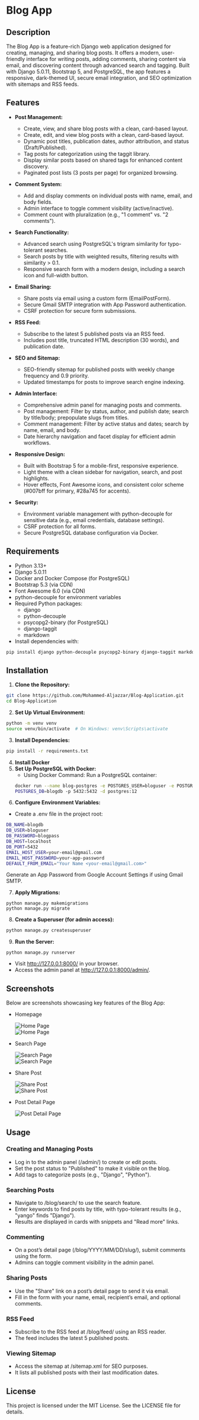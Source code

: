 # Blog App

## Description
The Blog App is a feature-rich Django web application designed for creating, managing, and sharing blog posts. It offers a modern, user-friendly interface for writing posts, adding comments, sharing content via email, and discovering content through advanced search and tagging. Built with Django 5.0.11, Bootstrap 5, and PostgreSQL, the app features a responsive, dark-themed UI, secure email integration, and SEO optimization with sitemaps and RSS feeds. 

## Features

- **Post Management:**
  - Create, view, and share blog posts with a clean, card-based layout.
  - Create, edit, and view blog posts with a clean, card-based layout.
  - Dynamic post titles, publication dates, author attribution, and status (Draft/Published).
  - Tag posts for categorization using the taggit library.
  - Display similar posts based on shared tags for enhanced content discovery.
  - Paginated post lists (3 posts per page) for organized browsing.

- **Comment System:**
  - Add and display comments on individual posts with name, email, and body fields.
  - Admin interface to toggle comment visibility (active/inactive).
  - Comment count with pluralization (e.g., "1 comment" vs. "2 comments").

- **Search Functionality:**
  - Advanced search using PostgreSQL's trigram similarity for typo-tolerant searches.
  - Search posts by title with weighted results, filtering results with similarity > 0.1.
  - Responsive search form with a modern design, including a search icon and full-width button.

- **Email Sharing:**
  - Share posts via email using a custom form (EmailPostForm).
  - Secure Gmail SMTP integration with App Password authentication.
  - CSRF protection for secure form submissions.

- **RSS Feed:**
  - Subscribe to the latest 5 published posts via an RSS feed.
  - Includes post title, truncated HTML description (30 words), and publication date.

- **SEO and Sitemap:**
  - SEO-friendly sitemap for published posts with weekly change frequency and 0.9 priority.
  - Updated timestamps for posts to improve search engine indexing.

- **Admin Interface:**
  - Comprehensive admin panel for managing posts and comments.
  - Post management: Filter by status, author, and publish date; search by title/body; prepopulate slugs from titles.
  - Comment management: Filter by active status and dates; search by name, email, and body.
  - Date hierarchy navigation and facet display for efficient admin workflows.

- **Responsive Design:**
  - Built with Bootstrap 5 for a mobile-first, responsive experience.
  - Light theme with a clean sidebar for navigation, search, and post highlights.
  - Hover effects, Font Awesome icons, and consistent color scheme (#007bff for primary, #28a745 for accents).

- **Security:**
  - Environment variable management with python-decouple for sensitive data (e.g., email credentials, database settings).
  - CSRF protection for all forms.
  - Secure PostgreSQL database configuration via Docker.

## Requirements
- Python 3.13+
- Django 5.0.11
- Docker and Docker Compose (for PostgreSQL)
- Bootstrap 5.3 (via CDN)
- Font Awesome 6.0 (via CDN)
- python-decouple for environment variables
- Required Python packages:
  - django
  - python-decouple
  - psycopg2-binary (for PostgreSQL)
  - django-taggit
  - markdown
- Install dependencies with:

``` bash
pip install django python-decouple psycopg2-binary django-taggit markdown
```

## Installation

1. **Clone the Repository:**
``` bash
git clone https://github.com/Mohammed-Aljazzar/Blog-Application.git
cd Blog-Application
```

2. **Set Up Virtual Environment:**
``` bash
python -m venv venv
source venv/bin/activate  # On Windows: venv\Scripts\activate
```

3. **Install Dependencies:**
``` bash
pip install -r requirements.txt
```
4. **Install Docker**
5. **Set Up PostgreSQL with Docker:**
   - Using Docker Command: Run a PostgreSQL container:
   ``` bash
   docker run --name blog-postgres -e POSTGRES_USER=bloguser -e POSTGRES_PASSWORD=blogpass -e 
   POSTGRES_DB=blogdb -p 5432:5432 -d postgres:12
   ```
6. **Configure Environment Variables:**
  - Create a .env file in the project root:
``` bash
DB_NAME=blogdb
DB_USER=bloguser
DB_PASSWORD=blogpass
DB_HOST=localhost
DB_PORT=5432
EMAIL_HOST_USER=your-email@gmail.com
EMAIL_HOST_PASSWORD=your-app-password
DEFAULT_FROM_EMAIL="Your Name <your-email@gmail.com>"
```
Generate an App Password from Google Account Settings if using Gmail SMTP.

7. **Apply Migrations:**
```
python manage.py makemigrations
python manage.py migrate
```

8. **Create a Superuser (for admin access):**
``` bash
python manage.py createsuperuser
```

9. **Run the Server:**
```
python manage.py runserver
```

 - Visit http://127.0.0.1:8000/ in your browser.
 - Access the admin panel at http://127.0.0.1:8000/admin/.

## Screenshots
 Below are screenshots showcasing key features of the Blog App:
 - Homepage
   
    ![Home Page](screenshots/home.png)  
    ![Home Page](screenshots/tag.png)
   
 - Search Page
   
    ![Search Page](screenshots/search1.png)  
    ![Search Page](screenshots/search2.png)  
   
 - Share Post
   
    ![Share Post](screenshots/share1.png)  
    ![Share Post](screenshots/share2.png)  
   
 - Post Detail Page
   
    ![Post Detail Page](screenshots/post.png)  

## Usage
### Creating and Managing Posts
 - Log in to the admin panel (/admin/) to create or edit posts.
 - Set the post status to "Published" to make it visible on the blog.
 - Add tags to categorize posts (e.g., "Django", "Python").

### Searching Posts
 - Navigate to /blog/search/ to use the search feature.
 - Enter keywords to find posts by title, with typo-tolerant results (e.g., "yango" finds "Django").
 - Results are displayed in cards with snippets and "Read more" links.

### Commenting
 - On a post’s detail page (/blog/YYYY/MM/DD/slug/), submit comments using the form.
 - Admins can toggle comment visibility in the admin panel.

### Sharing Posts
 - Use the "Share" link on a post’s detail page to send it via email.
 - Fill in the form with your name, email, recipient’s email, and optional comments.

### RSS Feed
 - Subscribe to the RSS feed at /blog/feed/ using an RSS reader.
 - The feed includes the latest 5 published posts.

### Viewing Sitemap
 - Access the sitemap at /sitemap.xml for SEO purposes.
 - It lists all published posts with their last modification dates.

## License
This project is licensed under the MIT License. See the LICENSE file for details.
